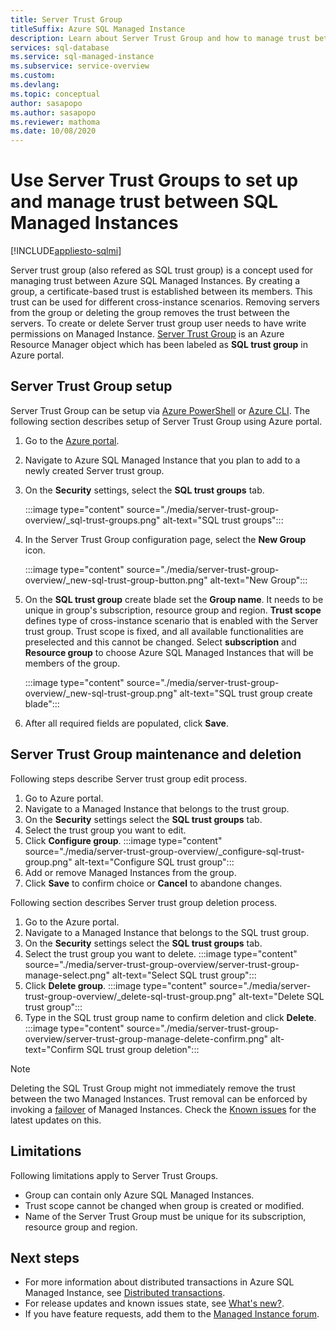```yaml
---
title: Server Trust Group
titleSuffix: Azure SQL Managed Instance 
description: Learn about Server Trust Group and how to manage trust between Azure SQL Managed Instances.
services: sql-database
ms.service: sql-managed-instance
ms.subservice: service-overview
ms.custom:
ms.devlang: 
ms.topic: conceptual
author: sasapopo
ms.author: sasapopo
ms.reviewer: mathoma
ms.date: 10/08/2020
---
```

# Use Server Trust Groups to set up and manage trust between SQL Managed Instances
[!INCLUDE[appliesto-sqlmi](../includes/appliesto-sqlmi.md)]

Server trust group (also refered as SQL trust group) is a concept used for managing trust between Azure SQL Managed Instances. By creating a group, a certificate-based trust is established between its members. This trust can be used for different cross-instance scenarios. Removing servers from the group or deleting the group removes the trust between the servers. To create or delete Server trust group user needs to have write permissions on Managed Instance.
[Server Trust Group](/azure/templates/microsoft.sql/allversions) is an Azure Resource Manager object which has been labeled as **SQL trust group** in Azure portal.


## Server Trust Group setup

Server Trust Group can be setup via [Azure PowerShell](/powershell/module/az.sql/new-azsqlservertrustgroup) or [Azure CLI](/cli/azure/sql/stg). 
The following section describes setup of Server Trust Group using Azure portal.

1. Go to the [Azure portal](https://portal.azure.com/).

2. Navigate to Azure SQL Managed Instance that you plan to add to a newly created Server trust group.

3. On the **Security** settings, select the **SQL trust groups** tab.

   :::image type="content" source="./media/server-trust-group-overview/_sql-trust-groups.png" alt-text="SQL trust groups":::

4. In the Server Trust Group configuration page, select the **New Group** icon.

   :::image type="content" source="./media/server-trust-group-overview/_new-sql-trust-group-button.png" alt-text="New Group":::

5. On the **SQL trust group** create blade set the **Group name**. It needs to be unique in group's subscription, resource group and region. **Trust scope** defines type of cross-instance scenario that is enabled with the Server trust group. Trust scope is fixed, and all available functionalities are preselected and this cannot be changed. Select **subscription** and **Resource group** to choose Azure SQL Managed Instances that will be members of the group.

   :::image type="content" source="./media/server-trust-group-overview/_new-sql-trust-group.png" alt-text="SQL trust group create blade":::

6. After all required fields are populated, click **Save**.

## Server Trust Group maintenance and deletion

Following steps describe Server trust group edit process.
1. Go to Azure portal.
2. Navigate to a Managed Instance that belongs to the trust group.
3. On the **Security** settings select the **SQL trust groups** tab.
4. Select the trust group you want to edit.
5. Click **Configure group**.
   :::image type="content" source="./media/server-trust-group-overview/_configure-sql-trust-group.png" alt-text="Configure SQL trust group":::
6. Add or remove Managed Instances from the group.
7. Click **Save** to confirm choice or **Cancel** to abandone changes.

Following section describes Server trust group deletion process. 
1. Go to the Azure portal.
2. Navigate to a Managed Instance that belongs to the SQL trust group.
3. On the **Security** settings select the **SQL trust groups** tab.
4. Select the trust group you want to delete.
   :::image type="content" source="./media/server-trust-group-overview/server-trust-group-manage-select.png" alt-text="Select SQL trust group":::
5. Click **Delete group**.
   :::image type="content" source="./media/server-trust-group-overview/_delete-sql-trust-group.png" alt-text="Delete SQL trust group":::
6. Type in the SQL trust group name to confirm deletion and click **Delete**.
   :::image type="content" source="./media/server-trust-group-overview/server-trust-group-manage-delete-confirm.png" alt-text="Confirm SQL trust group deletion":::

> [!NOTE]
> Deleting the SQL Trust Group might not immediately remove the trust between the two Managed Instances. Trust removal can be enforced by invoking a [failover](/powershell/module/az.sql/Invoke-AzSqlInstanceFailover) of Managed Instances. Check the [Known issues](../database/doc-changes-updates-release-notes.md?tabs=managed-instance#known-issues) for the latest updates on this.

## Limitations

Following limitations apply to Server Trust Groups.
 * Group can contain only Azure SQL Managed Instances.
 * Trust scope cannot be changed when group is created or modified.
 * Name of the Server Trust Group must be unique for its subscription, resource group and region.

## Next steps

* For more information about distributed transactions in Azure SQL Managed Instance, see [Distributed transactions](../database/elastic-transactions-overview.md).
* For release updates and known issues state, see [What's new?](doc-changes-updates-release-notes-whats-new.md).
* If you have feature requests, add them to the [Managed Instance forum](https://feedback.azure.com/forums/915676-sql-managed-instance).

